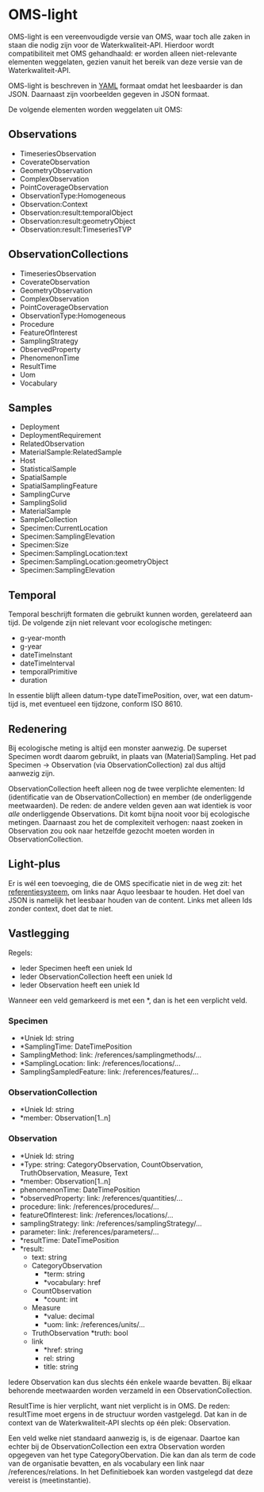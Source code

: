 # OMS-light

OMS-light is een vereenvoudigde versie van OMS, waar toch alle zaken in staan die nodig zijn voor de Waterkwaliteit-API.
Hierdoor wordt compatibiliteit met OMS gehandhaald: er worden alleen niet-relevante elementen weggelaten, gezien vanuit het bereik van deze versie van de Waterkwaliteit-API.

OMS-light is beschreven in [YAML](https://yaml.org) formaat omdat het leesbaarder is dan JSON. Daarnaast zijn voorbeelden gegeven in JSON formaat.

De volgende elementen worden weggelaten uit OMS:

## Observations

- TimeseriesObservation
- CoverateObservation
- GeometryObservation
- ComplexObservation
- PointCoverageObservation
- ObservationType:Homogeneous
- Observation:Context
- Observation:result:temporalObject
- Observation:result:geometryObject
- Observation:result:TimeseriesTVP

## ObservationCollections

- TimeseriesObservation
- CoverateObservation
- GeometryObservation
- ComplexObservation
- PointCoverageObservation
- ObservationType:Homogeneous
- Procedure
- FeatureOfInterest
- SamplingStrategy
- ObservedProperty
- PhenomenonTime
- ResultTime
- Uom
- Vocabulary

## Samples

- Deployment
- DeploymentRequirement
- RelatedObservation
- MaterialSample:RelatedSample
- Host
- StatisticalSample
- SpatialSample
- SpatialSamplingFeature
- SamplingCurve
- SamplingSolid
- MaterialSample
- SampleCollection
- Specimen:CurrentLocation
- Specimen:SamplingElevation
- Specimen:Size
- Specimen:SamplingLocation:text
- Specimen:SamplingLocation:geometryObject
- Specimen:SamplingElevation

## Temporal

Temporal beschrijft formaten die gebruikt kunnen worden, gerelateerd aan tijd.
De volgende zijn niet relevant voor ecologische metingen:

- g-year-month
- g-year
- dateTimeInstant
- dateTimeInterval
- temporalPrimitive
- duration

In essentie blijft alleen datum-type dateTimePosition, over, wat een datum-tijd is, met eventueel een tijdzone, conform ISO 8610.

## Redenering

Bij ecologische meting is altijd een monster aanwezig. De superset Specimen wordt daarom gebruikt, in plaats van (Material)Sampling.
Het pad Specimen -> Observation (via ObservationCollection) zal dus altijd aanwezig zijn.

ObservationCollection heeft alleen nog de twee verplichte elementen: Id (identificatie van de ObservationCollection) en member (de onderliggende meetwaarden).
De reden: de andere velden geven aan wat identiek is voor *alle* onderliggende Observations. Dit komt bijna nooit voor bij ecologische metingen.
Daarnaast zou het de complexiteit verhogen: naast zoeken in Observation zou ook naar hetzelfde gezocht moeten worden in ObservationCollection.

## Light-plus

Er is wél een toevoeging, die de OMS specificatie niet in de weg zit: het [referentiesysteem](referentieblok), om links naar Aquo leesbaar te houden.
Het doel van JSON is namelijk het leesbaar houden van de content. Links met alleen Ids zonder context, doet dat te niet.

## Vastlegging

Regels:

- Ieder Specimen heeft een uniek Id
- Ieder ObservationCollection heeft een uniek Id
- Ieder Observation heeft een uniek Id

Wanneer een veld gemarkeerd is met een *, dan is het een verplicht veld.

### Specimen

- *Uniek Id: string
- *SamplingTime: DateTimePosition
- SamplingMethod: link: /references/samplingmethods/...
- *SamplingLocation: link: /references/locations/...
- SamplingSampledFeature: link: /references/features/...

### ObservationCollection

- *Uniek Id: string
- *member: Observation[1..n]

### Observation

- *Uniek Id: string
- *Type: string: CategoryObservation, CountObservation, TruthObservation, Measure, Text
- *member: Observation[1..n]
- phenomenonTime: DateTimePosition
- *observedProperty: link: /references/quantities/...
- procedure: link: /references/procedures/...
- featureOfInterest: link: /references/locations/...
- samplingStrategy: link: /references/samplingStrategy/...
- parameter: link: /references/parameters/...
- *resultTime: DateTimePosition
- *result:
  - text: string
  - CategoryObservation
    - *term: string
    - *vocabulary: href
  - CountObservation
    - *count: int
  - Measure
    - *value: decimal
    - *uom: link: /references/units/...
  - TruthObservation
    *truth: bool
  - link
    - *href: string
    - rel: string
    - title: string

Iedere Observation kan dus slechts één enkele waarde bevatten. Bij elkaar behorende meetwaarden worden verzameld in een ObservationCollection.

ResultTime is hier verplicht, want niet verplicht is in OMS. De reden: resultTime moet ergens in de structuur worden vastgelegd. Dat kan in de context van de Waterkwaliteit-API slechts op één plek: Observation.

Een veld welke niet standaard aanwezig is, is de eigenaar. Daartoe kan echter bij de ObservationCollection een extra Observation worden opgegeven van het type CategoryObervation. Die kan dan als term de code van de organisatie bevatten, en als vocabulary een link naar /references/relations.
In het Definitieboek kan worden vastgelegd dat deze vereist is (meetinstantie).
